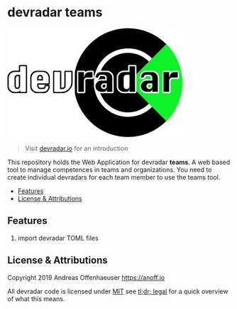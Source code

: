 # devradar teams

<img src="../assets/logo-text.png">

> Visit [devradar.io](https://devradar.io) for an introduction

This repository holds the Web Application for devradar **teams**.
A web based tool to manage competences in teams and organizations.
You need to create individual devradars for each team member to use the teams tool.

<!-- TOC depthFrom:2 -->

- [Features](#features)
- [License & Attributions](#license--attributions)

<!-- /TOC -->

## Features

1. import devradar TOML files

## License & Attributions

Copyright 2019 Andreas Offenhaeuser <https://anoff.io>

All devradar code is licensed under [MIT](LICENSE) see [tl;dr; legal](https://tldrlegal.com/license/mit-license) for a quick overview of what this means.
